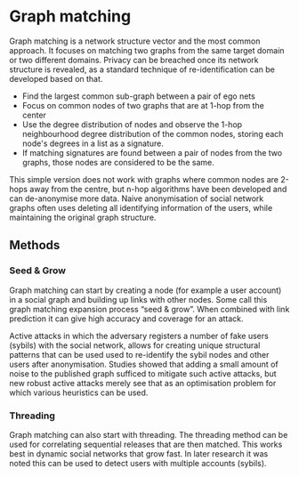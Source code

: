 # Graph matching

Graph matching is a network structure vector and the most common approach. It focuses on matching two graphs from the same target domain or two different domains. Privacy can be breached once its network structure is revealed, as a standard technique of re-identification can be developed based on that.

* Find the largest common sub-graph between a pair of ego nets
* Focus on common nodes of two graphs that are at 1-hop from the center
* Use the degree distribution of nodes and observe the 1-hop neighbourhood degree distribution of the common nodes, storing each node's degrees in a list as a signature.
* If matching signatures are found between a pair of nodes from the two graphs, those nodes are considered to be the same.

This simple version does not work with graphs where common nodes are 2-hops away from the centre, but n-hop algorithms have been developed and can de-anonymise more data. Naive anonymisation of social network graphs often uses deleting all identifying information of the users, while maintaining the original graph structure.

## Methods

### Seed & Grow

Graph matching can start by creating a node (for example a user account) in a social graph and building up links with other nodes. Some call this graph matching expansion process “seed & grow”. When combined with link prediction it can give high accuracy and coverage for an attack.

Active attacks in which the adversary registers a number of fake users (sybils) with the social network, allows for creating unique structural patterns that can be used used to re-identify the sybil nodes and other users after anonymisation. Studies showed that adding a small amount of noise to the published graph sufficed to mitigate such active attacks, but new robust active attacks merely see that as an optimisation problem for which various heuristics can be used.

### Threading

Graph matching can also start with threading. The threading method can be used for correlating sequential releases that are then matched. This works best in dynamic social networks that grow fast. In later research it was noted this can be used to detect users with multiple accounts (sybils).

